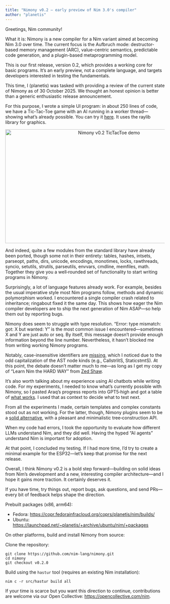 ```yaml
---
title: "Nimony v0.2 — early preview of Nim 3.0's compiler"
author: "planetis"
---
```


Greetings, Nim community!

What it is: Nimony is a new compiler for a Nim variant aimed at becoming Nim 3.0 over time. The current focus is the Aufbruch mode: destructor-based memory management (ARC), value-centric semantics, predictable code generation, and a plugin-based metaprogramming model.

This is our first release, version 0.2, which provides a working core for basic programs. It’s an early preview, not a complete language, and targets developers interested in testing the fundamentals.

This time, I (planetis) was tasked with providing a review of the current state of Nimony as of 30 October 2025. We thought an honest opinion is better than a generic enthusiastic release announcement.

For this purpose, I wrote a simple UI program: in about 250 lines of code, we have a Tic‑Tac‑Toe game with an AI running in a worker thread—showing what’s already possible. You can try it [here](https://gist.github.com/planetis-m/af31ebb65d739e8dfa1456320255d127). It uses the raylib library for graphics.

<p style="text-align: center;">
  <img width="640" height="360" src="{{ site.baseurl }}/assets/news/images/nimony-v0.2-screencast.gif" alt="Nimony v0.2 TicTacToe demo">
</p>

And indeed, quite a few modules from the standard library have already been ported, though some not in their entirety: tables, hashes, intsets, parseopt, paths, dirs, unicode, encodings, monotimes, locks, rawthreads, syncio, setutils, strutils, parseutils, envvars, cmdline, memfiles, math. Together they give you a well‑rounded set of functionality to start writing programs in Nimony.

Surprisingly, a lot of language features already work. For example, besides the usual imperative style most Nim programs follow, methods and dynamic polymorphism worked. I encountered a single compiler crash related to inheritance; ringabout fixed it the same day. This shows how eager the Nim compiler developers are to ship the next generation of Nim ASAP—so help them out by reporting bugs.

Nimony does seem to struggle with type resolution. “Error: type mismatch: got: X but wanted: Y” is the most common issue I encountered—sometimes X and Y are just auto or seq. By itself, this message doesn’t provide enough information beyond the line number. Nevertheless, it hasn’t blocked me from writing working Nimony programs.

Notably, case-insensitive identifiers are [missing](https://github.com/nim-lang/nimony/issues/1478), which I noticed due to the odd capitalization of the AST node kinds (e.g., CallstrlitS, StaticstmtS). At this point, the debate doesn’t matter much to me—as long as I get my copy of “Learn Nim the HARD WAY” from [Zed Shaw](https://github.com/nim-lang/RFCs/issues/456#issuecomment-1115452565).

It’s also worth talking about my experience using AI chatbots while writing code. For my experiments, I needed to know what’s currently possible with Nimony, so I pasted Araq’s progress reports into GPT5‑high and got a table of [what works](https://gist.github.com/planetis-m/7a8e4dc26dca95ec9309515c7a0e0786#file-what_works-md). I used that as context to decide what to test next.

From all the experiments I made, certain templates and complex constants stood out as not working. For the latter, though, Nimony plugins seem to be a [solid alternative](https://gist.github.com/planetis-m/ef5baf6ae8fabcfc503d8e5fae271c1e#file-poplut-nim), with a pleasant and minimalistic tree‑construction API.

When my code had errors, I took the opportunity to evaluate how different LLMs understand Nim, and they did well. Having the hyped “AI agents” understand Nim is important for adoption.

At that point, I concluded my testing. If I had more time, I’d try to create a minimal example for the ESP32—let’s keep that promise for the next release.

Overall, I think Nimony v0.2 is a bold step forward—building on solid ideas from Nim’s development and a new, interesting compiler architecture—and I hope it gains more traction. It certainly deserves it.

If you have time, try things out, report bugs, ask questions, and send PRs—every bit of feedback helps shape the direction.

Prebuilt packages (x86, arm64):
- Fedora: https://copr.fedorainfracloud.org/coprs/planetis/nim/builds/
- Ubuntu: https://launchpad.net/~planetis/+archive/ubuntu/nim/+packages

On other platforms, build and install Nimony from source:

Clone the repository:
```
git clone https://github.com/nim-lang/nimony.git
cd nimony
git checkout v0.2.0
```

Build using the `hastur` tool (requires an existing Nim installation):
```
nim c -r src/hastur build all
```

If your time is scarce but you want this direction to continue, contributions are welcome via our Open Collective: https://opencollective.com/nim.
